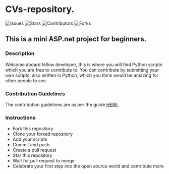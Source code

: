 ﻿# CVs-repository.

![Issues](https://img.shields.io/github/issues/MouhammadAyoub/CVs-repository)
![Stars](https://img.shields.io/github/stars/MouhammadAyoub/CVs-repository)
![Contributors](https://img.shields.io/github/contributors/MouhammadAyoub/CVs-repository)
![Forks](https://img.shields.io/github/forks/MouhammadAyoub/CVs-repository)

## This is a mini ASP.net project for beginners.

### Description

Welcome aboard fellow developer, this is where you will find Python scripts which you are free to contribute to.
You can contribute by submitting your own scripts, also written in Python, which you think would be amazing for other people to see.

### Contribution Guidelines

The contribution guidelines are as per the guide [HERE](https://github.com/MouhammadAyoub/CVs-repository/blob/main/CONTRIBUTING.md).

### Instructions

- Fork this repository
- Clone your forked repository
- Add your scripts
- Commit and push
- Create a pull request
- Star this repository
- Wait for pull request to merge
- Celebrate your first step into the open source world and contribute more
